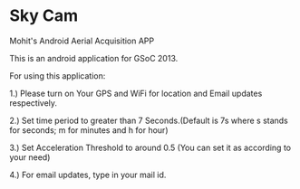 Sky Cam
=======

Mohit's Android Aerial Acquisition APP

This is an android application for GSoC 2013.

For using this application:

1.) Please turn on Your GPS and WiFi for location and Email updates respectively.

2.) Set time period to greater than 7 Seconds.(Default is 7s where s stands for seconds; m for minutes and h for hour)

3.) Set Acceleration Threshold to around 0.5 (You can set it as according to your need)

4.) For email updates, type in your mail id.


